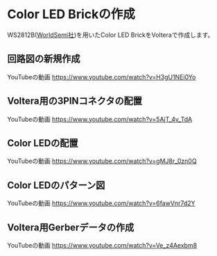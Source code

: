 # Color LED Brickの作成

WS2812B([WorldSemi社](https://worldsemi.en.alibaba.com/company_profile.html#top-nav-bar))を用いたColor LED BrickをVolteraで作成します。

## 回路図の新規作成

YouTubeの動画
https://www.youtube.com/watch?v=H3gU1NEi0Yo

## Voltera用の3PINコネクタの配置 

YouTubeの動画
https://www.youtube.com/watch?v=5AjT_4v_TdA

## Color LEDの配置

YouTubeの動画
https://www.youtube.com/watch?v=gMJ8r_0zn0Q

## Color LEDのパターン図 

YouTubeの動画
https://www.youtube.com/watch?v=6fawVnr7d2Y

## Voltera用Gerberデータの作成 

YouTubeの動画
https://www.youtube.com/watch?v=Ve_z4Aexbm8


